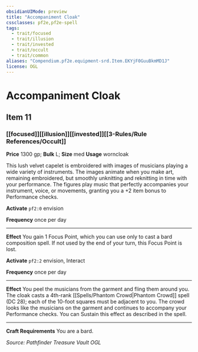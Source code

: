 ```yaml
---
obsidianUIMode: preview
title: "Accompaniment Cloak"
cssclasses: pf2e,pf2e-spell
tags:
  - trait/focused
  - trait/illusion
  - trait/invested
  - trait/occult
  - trait/common
aliases: "Compendium.pf2e.equipment-srd.Item.EKYjF0GuuBkmMD1J"
license: OGL
---
```

# Accompaniment Cloak
## Item 11
### [[focused]][[illusion]][[invested]][[3-Rules/Rule References/Occult]]


**Price** 1300 gp; 
**Bulk** L; **Size** med
**Usage** worncloak

This lush velvet capelet is embroidered with images of musicians playing a wide variety of instruments. The images animate when you make art, remaining embroidered, but smoothly unknitting and reknitting in time with your performance. The figures play music that perfectly accompanies your instrument, voice, or movements, granting you a +2 item bonus to Performance checks.

**Activate** `pf2:0` envision

**Frequency** once per day

* * *

**Effect** You gain 1 Focus Point, which you can use only to cast a bard composition spell. If not used by the end of your turn, this Focus Point is lost.

**Activate** `pf2:2` envision, Interact

**Frequency** once per day

* * *

**Effect** You peel the musicians from the garment and fling them around you. The cloak casts a 4th-rank [[Spells/Phantom Crowd|Phantom Crowd]] spell (DC 28); each of the 10-foot squares must be adjacent to you. The crowd looks like the musicians on the garment and continues to accompany your Performance checks. You can Sustain this effect as described in the spell.

* * *

**Craft Requirements** You are a bard.

*Source: Pathfinder Treasure Vault*
*OGL*